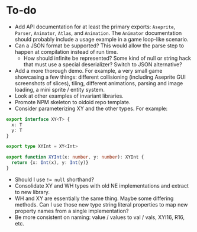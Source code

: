 # To-do

- Add API documentation for at least the primary exports: `Aseprite`, `Parser`,
  `Animator`, `Atlas`, and `Animation`. The `Animator` documentation should
  probably include a usage example in a game loop-like scenario.
- Can a JSON format be supported? This would allow the parse step to happen at
  compilation instead of run time.
  - How should infinite be represented? Some kind of null or string hack that
    must use a special deserializer? Switch to JSON alternative?
- Add a more thorough demo. For example, a very small game showcasing a few
  things: different collisioning (including Aseprite GUI screenshots of slices),
  tiling, different animations, parsing and image loading, a mini sprite /
  entity system.
- Look at other examples of invariant libraries.
- Promote NPM skeleton to oidoid repo template.
- Consider parameterizing XY<T> and the other types. For example:

```ts
export interface XY<T> {
  x: T
  y: T
}

export type XYInt = XY<Int>

export function XYInt(x: number, y: number): XYInt {
  return {x: Int(x), y: Int(y)}
}
```

- Should I use `!= null` shorthand?
- Consolidate XY and WH types with old NE implementations and extract to new
  library.
- WH and XY are essentially the same thing. Maybe some differing methods. Can I
  use those new type string literal properties to map new property names from a
  single implementation?
- Be more consistent on naming: value / values to val / vals, XYI16, R16, etc.
